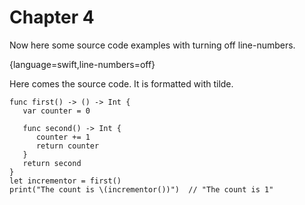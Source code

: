 # Chapter 4

Now here some source code examples with turning off line-numbers.

{language=swift,line-numbers=off}

Here comes the source code. It is formatted with tilde.

~~~~~~~~
func first() -> () -> Int {
   var counter = 0
    
   func second() -> Int {
      counter += 1
      return counter
   }
   return second
}
let incrementor = first()
print("The count is \(incrementor())")  // "The count is 1"
~~~~~~~~

